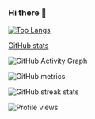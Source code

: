 ### Hi there 👋

<!--
**rabbihossen/rabbihossen** is a ✨ _special_ ✨ repository because its `README.md` (this file) appears on your GitHub profile.

Here are some ideas to get you started:

- 🔭 I’m currently working on ...
- 🌱 I’m currently learning ...
- 👯 I’m looking to collaborate on ...
- 🤔 I’m looking for help with ...
- 💬 Ask me about ...
- 📫 How to reach me: ...
- 😄 Pronouns: ...
- ⚡ Fun fact: ...
-->

[![Top Langs](https://github-readme-stats.vercel.app/api/top-langs/?username=rabbihossen)](https://github.com/anuraghazra/github-readme-stats)

 [GitHub stats](https://github-readme-stats.vercel.app/api?username=rabbihossen&show_icons=true)


![GitHub Activity Graph](https://activity-graph.herokuapp.com/graph?username=rabbihossen)  

![GitHub metrics](https://metrics.lecoq.io/rabbihossen)  

![GitHub streak stats](https://github-readme-streak-stats.herokuapp.com/?user=rabbihossen)  

![Profile views](https://gpvc.arturio.dev/rabbihossen)  <div width="100"></div>
